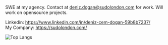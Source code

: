 SWE at my agency. Contact at deniz.dogan@sudolondon.com for work. Will work on opensource projects.

Linkedin: https://www.linkedin.com/in/deniz-cem-dogan-59b8b7237/  
My Company: https://sudolondon.com/ 


![Top Langs](https://github-readme-stats.vercel.app/api/top-langs/?username=silver01001101&layout=compact&theme=midnight-purple)
